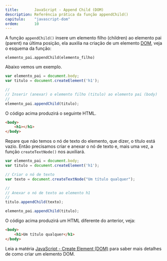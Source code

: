 ```yaml
---
title:       JavaScript - Append Child (DOM)
description: Referência prática da função appendChild()
capitulo:    "javascript-dom"
ordem:       10
---
```


A função `appendChild()` insere um elemento filho (children) ao elemento pai (parent) na última posição, ela auxilia
na criação de um elemento [DOM](/javascript/dom/), veja o esquema da função:

    elemento_pai.appendChild(elemento_filho)

Abaixo vemos um exemplo.

```javascript
var elemento_pai = document.body;
var titulo = document.createElement('h1');

//
// Inserir (anexar) o elemento filho (titulo) ao elemento pai (body)
//
elemento_pai.appendChild(titulo);
```

O código acima produzirá o seguinte HTML.

```html
<body>
    <h1></h1>
</body>
```

Repare que não temos o nó de texto do elemento, que dizer, o título está vazio. Então precisamos criar e anexar o nó de
texto e,  mais uma vez, a função `createTextNode()` nos auxiliará.

```javascript
var elemento_pai = document.body;
var titulo = document.createElement('h1');

// Criar o nó de texto
var texto = document.createTextNode("Um título qualquer");

//
// Anexar o nó de texto ao elemento h1
//
titulo.appendChild(texto);

elemento_pai.appendChild(titulo);
```

O código acima produzirá um HTML diferente do anterior, veja:

```html
<body>
    <h1>Um título qualquer</h1>
</body>
```

Leia a matéria [JavaScript - Create Element (DOM)](/javascript/dom-create-element/) para saber mais detalhes de como
criar um elemento DOM.
